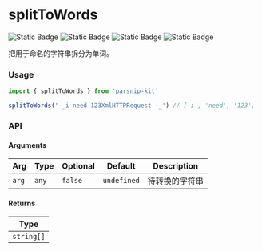# splitToWords
![Static Badge](https://img.shields.io/badge/Statement%20Coverage-100.00%-brightgreen) ![Static Badge](https://img.shields.io/badge/Branch%20Coverage-100.00%-brightgreen) ![Static Badge](https://img.shields.io/badge/Function%20Coverage-100.00%-brightgreen) ![Static Badge](https://img.shields.io/badge/Line%20Coverage-100.00%-brightgreen)
      
把用于命名的字符串拆分为单词。

### Usage

```ts
import { splitToWords } from 'parsnip-kit'

splitToWords('-_i need 123XmlHTTPRequest -_') // ['i', 'need', '123', 'Xml', 'HTTP', 'Request']
```


### API

#### Arguments

| Arg | Type | Optional | Default | Description |
| --- | --- | --- | --- | --- |
| `arg` | `any` | `false` | `undefined` | 待转换的字符串  |

#### Returns

| Type |
| ---  |
| `string[]`  |